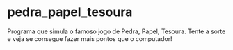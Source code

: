 # pedra_papel_tesoura

Programa que simula o famoso jogo de Pedra, Papel, Tesoura. Tente a sorte e veja se consegue fazer mais pontos que o computador!  
